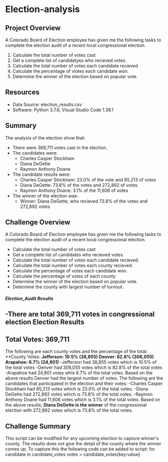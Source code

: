 # Election-analysis
## Project Overview
A Colorado Board of Election employee has given me the following tasks to complete the election audit of a recent local congressional election.

1. Calculate the total number of votes cast
2. Get a complete list of candidatyes who recieved votes.
3. Calculate the total number of votes each candidate recieved 
4. Calculate the percentage of viotes each candidate won.
5. Determine the winner of the election based on popular vote.

## Resources
- Data Source: election_results.csv
- Software: Python 3.7.6, Visual Studio Code 1.38.1
## Summary
The analysis of the election show that:
- There were 369,711 votes cast in the election.
- The candidates were:
    - Charles Casper Stockham
    - Diana DeGette
    - Raymon Anthony Doane
- The candidate results were:
    - Charles Casper Stockham: 23.0% of the vote and 85,213 of votes
    - Diana DeGette: 73.8%  of the votes and 272,892 of votes
    - Raymon Anthony Doane: 3.1% of the 11,606 of votes 
- The winner of the election was:
    - Winner: Diana DeGette, who recieved 73.8% of the votes and 272,892 votes
## Challenge Overview
A Colorado Board of Election employee has given me the following tasks to complete the election audit of a recent local congressional election.

- Calculate the total number of votes cast
- Get a complete list of candidates who recieved votes.
- Calculate the total number of votes each candidate recieved.
- Calculate the total number of votes each county recieved.
- Calculate the percentage of votes each candidate won.
- Calculate the percentage of votes of each county
- Determine the winner of the election based on popular vote.
- Determine the county with largest number of turnout.
##### Election_Audit Results
-There are total 369,711 votes in congressional election
Election Results
-------------------------
Total Votes: 369,711
-------------------------
The following are each county votes and the percentage of the total:
**County Votes:
**Jefferson: 10.5% (38,855)
Denver: 82.8% (306,055)
Arapahoe: 6.7% (24,801)**
-Jefferson had 38,855 votes which is 10.5% of the total votes
-Denver had 306,055 votes which is 82.8% of the total votes
-Arapahoe had 24,801 votes whis 6.7% of the total votes.
Based on the above results Denver had the largest number of votes.
The following are the candidates that participated in the election and their votes:
-Charles Casper Stockham had 85,213 votes which is 23.0% of the total votes.
-Diana DeGette had 272,892 votes which is 73.8% of the total votes.
-Raymon Anthony Doane had 11,606 votes which is 3.1% of the total votes.
Based on the above results; **Diana DeGette is the winner** of the congressional election with 272,892 votes which is 73.8% of the total votes.

## Challenge Summary
This script can be modified for any upcoming election to capture winner's county. The results does not give the detail of the county where the winner comes up. To capture this the following code can be added to script:
for candidate in candidate_votes
votes = candidate_votes{key:value}



